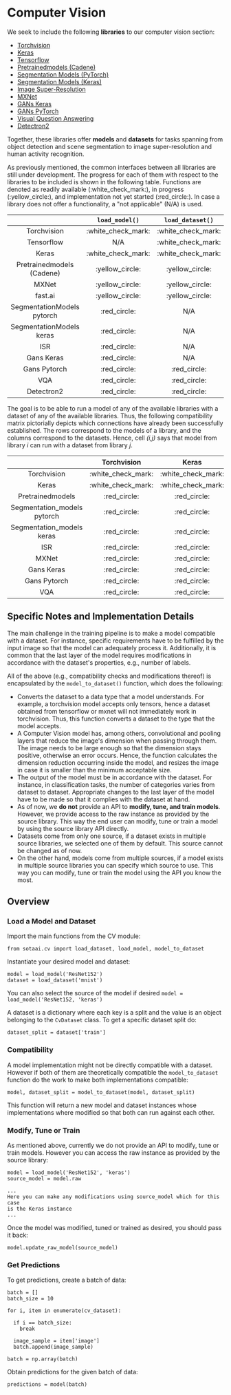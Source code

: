 # Computer Vision

We seek to include the following **libraries** to our computer vision
section:

- [Torchvision](https://github.com/pytorch/vision)
- [Keras](https://github.com/keras-team/keras)
- [Tensorflow](https://github.com/tensorflow/tensorflow)
- [Pretrainedmodels
  (Cadene)](https://github.com/Cadene/pretrained-models.pytorch)
- [Segmentation Models
  (PyTorch)](https://github.com/qubvel/segmentation_models.pytorch)
- [Segmentation Models
  (Keras)](https://github.com/qubvel/segmentation_models)
- [Image Super-Resolution](https://github.com/idealo/image-super-resolution)
- [MXNet](https://github.com/apache/incubator-mxnet)
- [GANs Keras](https://github.com/eriklindernoren/Keras-GAN)
- [GANs PyTorch](https://github.com/eriklindernoren/PyTorch-GAN)
- [Visual Question Answering](https://github.com/Cadene/vqa.pytorch)
- [Detectron2](https://github.com/facebookresearch/detectron2)

Together, these libraries offer **models** and **datasets** for tasks spanning
from object detection and scene segmentation to image super-resolution and human
activity recognition.

As previously mentioned, the common interfaces between all libraries are still
under development. The progress for each of them with respect to the
libraries to be included is shown in the following table. Functions are denoted
as readily available (:white\_check\_mark:), in progress (:yellow\_circle:), and
implementation not yet started (:red\_circle:). In case a library does not offer
a functionality, a "not applicable" (N/A) is used.

|                            |    `load_model()`    |   `load_dataset()`   | `model_to_dataset()` |
| :------------------------: | :------------------: | :------------------: | :------------------: |
|        Torchvision         | :white\_check\_mark: | :white\_check\_mark: | :white\_check\_mark: |
|         Tensorflow         |         N/A          | :white\_check\_mark: | :white\_check\_mark: |
|           Keras            | :white\_check\_mark: | :white\_check\_mark: | :white\_check\_mark: |
| Pretrainedmodels (Cadene)  |   :yellow\_circle:   |   :yellow\_circle:   |   :yellow\_circle:   |
|           MXNet            |   :yellow\_circle:   |   :yellow\_circle:   |   :yellow\_circle:   |
|          fast.ai           |   :yellow\_circle:   |   :yellow\_circle:   |   :yellow\_circle:   |
| SegmentationModels pytorch |    :red\_circle:     |         N/A          |    :red\_circle:     |
|  SegmentationModels keras  |    :red\_circle:     |         N/A          |    :red\_circle:     |
|            ISR             |    :red\_circle:     |         N/A          |    :red\_circle:     |
|         Gans Keras         |    :red\_circle:     |         N/A          |    :red\_circle:     |
|        Gans Pytorch        |    :red\_circle:     |    :red\_circle:     |    :red\_circle:     |
|            VQA             |    :red\_circle:     |    :red\_circle:     |    :red\_circle:     |
|         Detectron2         |    :red\_circle:     |    :red\_circle:     |    :red\_circle:     |

The goal is to be able to run a model of any of the available libraries with a
dataset of any of the available libraries. Thus, the following compatibility
matrix pictorially depicts which connections have already been successfully
established. The rows correspond to the models of a library, and the columns
correspond to the datasets. Hence, cell _(i,j)_ says that model from library _i_
can run with a dataset from library _j_.

|                              |     Torchvision      |        Keras         |      Tensorflow      |     MXNet     |      VQA      |
| :--------------------------: | :------------------: | :------------------: | :------------------: | :-----------: | :-----------: |
|         Torchvision          | :white\_check\_mark: | :white\_check\_mark: | :white\_check\_mark: | :red\_circle: | :red\_circle: |
|            Keras             | :white\_check\_mark: | :white\_check\_mark: | :white\_check\_mark: | :red\_circle: | :red\_circle: |
|       Pretrainedmodels       |    :red\_circle:     |    :red\_circle:     |    :red\_circle:     | :red\_circle: | :red\_circle: |
| Segmentation\_models pytorch |    :red\_circle:     |    :red\_circle:     |    :red\_circle:     | :red\_circle: | :red\_circle: |
|  Segmentation\_models keras  |    :red\_circle:     |    :red\_circle:     |    :red\_circle:     | :red\_circle: | :red\_circle: |
|             ISR              |    :red\_circle:     |    :red\_circle:     |    :red\_circle:     | :red\_circle: | :red\_circle: |
|            MXNet             |    :red\_circle:     |    :red\_circle:     |    :red\_circle:     | :red\_circle: | :red\_circle: |
|          Gans Keras          |    :red\_circle:     |    :red\_circle:     |    :red\_circle:     | :red\_circle: | :red\_circle: |
|         Gans Pytorch         |    :red\_circle:     |    :red\_circle:     |    :red\_circle:     | :red\_circle: | :red\_circle: |
|             VQA              |    :red\_circle:     |    :red\_circle:     |    :red\_circle:     | :red\_circle: | :red\_circle: |

## Specific Notes and Implementation Details

The main challenge in the training pipeline is to make a model compatible with a
dataset. For instance, specific requirements have to be fulfilled by the input
image so that the model can adequately process it. Additionally, it is common
that the last layer of the model requires modifications in accordance with the
dataset's properties, e.g., number of labels.

All of the above (e.g., compatibility checks and modifications thereof) is
encapsulated by the `model_to_dataset()` function, which does the following:

- Converts the dataset to a data type that a model understands. For example, a
  torchvision model accepts only tensors, hence a dataset obtained from
  tensorflow or mxnet will not immediately work in torchvision. Thus, this
  function converts a dataset to the type that the model accepts.
- A Computer Vision model has, among others, convolutional and pooling layers
  that reduce the image's dimension when passing through them. The image needs
  to be large enough so that the dimension stays positive, otherwise an error
  occurs. Hence, the function calculates the dimension reduction occurring
  inside the model, and resizes the image in case it is smaller than the
  minimum acceptable size.
- The output of the model must be in accordance with the dataset. For
  instance, in classification tasks, the number of categories varies from
  dataset to dataset. Appropriate changes to the last layer of the model have
  to be made so that it complies with the dataset at hand.
- As of now, we **do not** provide an API to **modify, tune, and train models**.
  However, we provide access to the raw instance as provided by the source
  library. This way the end user can modify, tune or train a model by using
  the source library API directly.
- Datasets come from only one source, if a dataset exists in multiple source
  libraries, we selected one of them by default. This source cannot be changed
  as of now.
- On the other hand, models come from multiple sources, if a model exists in
  multiple source libraries you can specify which source to use. This way you
  can modify, tune or train the model using the API you know the most.

## Overview

### Load a Model and Dataset

Import the main functions from the CV module:

```
from sotaai.cv import load_dataset, load_model, model_to_dataset
```

Instantiate your desired model and dataset:

```
model = load_model('ResNet152')
dataset = load_dataset('mnist')
```

You can also select the source of the model if desired `model = load_model('ResNet152, 'keras')`

A dataset is a dictionary where each key is a split and the
value is an object belonging to the `CvDataset` class. To get a specific
dataset split do:

```
dataset_split = dataset['train']
```

### Compatibility

A model implementation might not be directly compatible with a dataset. However
if both of them are theoretically compatible the `model_to_dataset` function
do the work to make both implementations compatible:

```
model, dataset_split = model_to_dataset(model, dataset_split)
```

This function will return a new model and dataset instances whose
implementations where modified so that both can run against each other.

### Modify, Tune or Train

As mentioned above, currently we do not provide an API to modify, tune or
train models. However you can access the raw instance as provided by the source
library:

```
model = load_model('ResNet152', 'keras')
source_model = model.raw

...
Here you can make any modifications using source_model which for this case
is the Keras instance
...

```

Once the model was modified, tuned or trained as desired, you should pass it
back:

```
model.update_raw_model(source_model)
```

### Get Predictions

To get predictions, create a batch of data:

```
batch = []
batch_size = 10

for i, item in enumerate(cv_dataset):

  if i == batch_size:
    break

  image_sample = item['image']
  batch.append(image_sample)

batch = np.array(batch)
```

Obtain predictions for the given batch of data:

```
predictions = model(batch)
```
